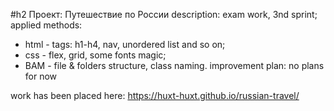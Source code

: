 #h2 Проект: Путешествие по России
description: exam work, 3nd sprint;
applied methods:
  - html - tags: h1-h4, nav,  unordered list and so on;
  - css - flex, grid, some fonts magic;
  - BAM - file & folders structure, class naming.
improvement plan: no plans for now


work has been placed here: https://huxt-huxt.github.io/russian-travel/
